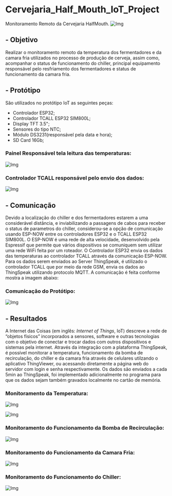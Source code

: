 # Cervejaria_Half_Mouth_IoT_Project

Monitoramento Remoto da Cervejaria HalfMouth.
![Img](IMAGES/halfmouth.jpg)

## - Objetivo

Realizar o monitoramento remoto da temperatura dos fermentadores e da camara fria utilizados no processo de produção de cerveja, assim como, acompanhar o status de funcionamento do chiller, principal equipamento responsável pelo resfriamento dos fermentadores e status de funcionamento da camara fria.

## - Protótipo

São utilizados no protótipo IoT as seguintes peças: 
 - Controlador ESP32;
 - Controlador TCALL ESP32 SIM800L;
 - Display TFT 3.5"; 
 - Sensores do tipo NTC;
 - Módulo DS3231(responsável pela data e hora);
 - SD Card 16Gb;

### Painel Responsável tela leitura das temperaturas:
![Img](IMAGES/Esp32.jpeg)

### Controlador TCALL responsável pelo envio dos dados:
![Img](IMAGES/TCALL.jpeg)

## - Comunicação

Devido a localização do chiller e dos fermentadores estarem a uma considerável distância, e inviabilizando a passagens de cabos para receber o status de parametros do chiller, considerou-se a opção de comunicação usando ESP-NOW entre os controladores ESP32 e o TCALL ESP32 SIM800L.
O ESP-NOW é uma rede de alta velocidade, desenvolvido pela Espressif que permite que vários dispositivos se comuniquem sem utilizar uma rede WiFi feita por um roteador.
O Controlador ESP32 envia os dados das temperaturas ao controlador TCALL através da comunicação ESP-NOW. Para os dados serem enviados ao Server ThingSpeak, é utilizado o controlador TCALL que por meio da rede GSM, envia os dados ao ThingSpeak utilizando protocolo MQTT.
A comunicação é feita conforme mostra a imagem abaixo:

### Comunicação do Protótipo:
![Img](IMAGES/espnow.png)

## - Resultados

A Internet das Coisas (em inglês: *Internet of Things*, IoT) descreve a rede de “objetos físicos” incorporados a sensores, software e outras tecnologias com o objetivo de conectar e trocar dados com outros dispositivos e sistemas pela internet. 
Através da integração com a plataforma ThingSpeak, é possível monitorar a temperatura, funcionamento da bomba de recirculação, do chiller e da camara fria através de celulares utilzando o aplicativo ThingViewer, ou acessando diretamente a página web do servidor com login e senha respectivamente.
Os dados são enviados a cada 5min ao ThingSpeak, foi implementado adicionalmente no programa para que os dados sejam também gravados localmente no cartão de memória.

### Monitoramento da Temperatura:
![Img](IMAGES/fermentadores_temperaturas.png)

![Img](IMAGES/termometros.png)

### Monitoramento do Funcionamento da Bomba de Recirculação:
![Img](IMAGES/bomba.png)

### Monitoramento do Funcionamento da Camara Fria:
![Img](IMAGES/camarafria.png)

### Monitoramento do Funcionamento do Chiller:
![Img](IMAGES/chiller.png)